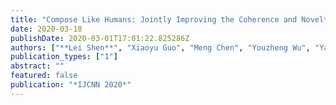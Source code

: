 ```yaml
---
title: "Compose Like Humans: Jointly Improving the Coherence and Novelty for Modern Chinese Poetry Generation"
date: 2020-03-18
publishDate: 2020-03-01T17:01:22.825286Z
authors: ["**Lei Shen**", "Xiaoyu Guo", "Meng Chen", "Youzheng Wu", "Yang Feng", "Xiaodong He", "Bowen Zhou"]
publication_types: ["1"]
abstract: ""
featured: false
publication: "*IJCNN 2020*"
---
```


